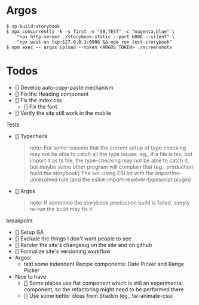 # Argos
```
$ np build:storybook
$ npx concurrently -k -s first -n "SB,TEST" -c "magenta,blue" \
    "npx http-server ./storybook-static --port 6006 --silent" \
    "npx wait-on tcp:127.0.0.1:6006 && npm run test-storybook"
$ npm exec -- argos upload --token <ARGOS_TOKEN> ./screenshots

```


# Todos
- [] Develop auto-copy-paste mechanism
- [] Fix the Heading component
- [] Fix the index.css
  - [] Fix the font
- [] Verify the site still work in the mobile

Tests
- [] Typecheck
  > note: For some reasons that the current setup of type checking may not be able to catch all the type issues. eg., if a file is tsx, but import it as ts file, the type-checking may not be able to catch it, but maybe some other program will complain that (eg., production build the storybook)
  > The sol: using ESLint with the import/no-unresolved rule (and the eslint-import-resolver-typescript plugin)

- [] Argos
  > note: If sometime the storybook production build is failed, simply re-run the build may fix it

breakpoint
- [] Setup GA
- [] Exclude the things I don't want people to see
- [] Render the site's changelog on the site and on github
- [] Formalize site's versioning workflow
- Argos:
  - test some indendent Recipe components: Date Picker and Range Picker
- Nice to have
  - [] Some places use flat component which is still an experimental component, so the refactoring might need to be performed there
  - [] Use some better ideas from Shadcn (eg., tw-animate-css)